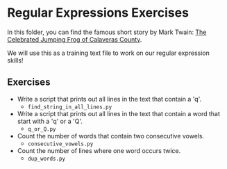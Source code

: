 # Regular Expressions Exercises

In this folder, you can find the famous short story by Mark Twain:
[The Celebrated Jumping Frog of Calaveras County](http://twain.lib.virginia.edu/projects/price/frog.htm).

We will use this as a training text file to work on our regular expression skills!

## Exercises

- Write a script that prints out all lines in the text that contain a 'q'.
    - `find_string_in_all_lines.py`
- Write a script that prints out all lines in the text that contain a word that start with a 'q' or a 'Q'.
    - `q_or_Q.py`
- Count the number of words that contain two consecutive vowels.
    - `consecutive_vowels.py`
- Count the number of lines where one word occurs twice.
    - `dup_words.py`
